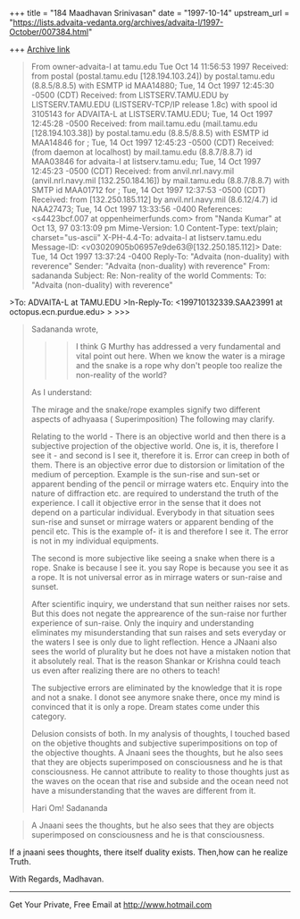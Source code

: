 +++
title = "184 Maadhavan Srinivasan"
date = "1997-10-14"
upstream_url = "https://lists.advaita-vedanta.org/archives/advaita-l/1997-October/007384.html"

+++
[Archive link](https://lists.advaita-vedanta.org/archives/advaita-l/1997-October/007384.html)

>From owner-advaita-l at tamu.edu Tue Oct 14 11:56:53 1997
>Received: from postal (postal.tamu.edu [128.194.103.24])
>       by postal.tamu.edu (8.8.5/8.8.5) with ESMTP id MAA14880;
>       Tue, 14 Oct 1997 12:45:30 -0500 (CDT)
>Received: from LISTSERV.TAMU.EDU by LISTSERV.TAMU.EDU (LISTSERV-TCP/IP
release
>          1.8c) with spool id 3105143 for ADVAITA-L at LISTSERV.TAMU.EDU;
Tue, 14
>          Oct 1997 12:45:28 -0500
>Received: from mail.tamu.edu (mail.tamu.edu [128.194.103.38]) by
>          postal.tamu.edu (8.8.5/8.8.5) with ESMTP id MAA14846 for
>          <advaita-l at listserv.tamu.edu>; Tue, 14 Oct 1997 12:45:23
-0500 (CDT)
>Received: (from daemon at localhost) by mail.tamu.edu (8.8.7/8.8.7) id
MAA03846
>          for advaita-l at listserv.tamu.edu; Tue, 14 Oct 1997 12:45:23
-0500 (CDT)
>Received: from anvil.nrl.navy.mil (anvil.nrl.navy.mil [132.250.184.16])
by
>          mail.tamu.edu (8.8.7/8.8.7) with SMTP id MAA01712 for
>          <ADVAITA-L at TAMU.EDU>; Tue, 14 Oct 1997 12:37:53 -0500 (CDT)
>Received: from [132.250.185.112] by anvil.nrl.navy.mil (8.6.12/4.7) id
>          NAA27473; Tue, 14 Oct 1997 13:33:56 -0400
>References: <s4423bcf.007 at oppenheimerfunds.com> from "Nanda Kumar" at
Oct 13,
>            97 03:13:09 pm
>Mime-Version: 1.0
>Content-Type: text/plain; charset="us-ascii"
>X-PH-4.4-To: advaita-l at listserv.tamu.edu
>Message-ID:  <v03020905b06957e9de63@[132.250.185.112]>
>Date:         Tue, 14 Oct 1997 13:37:24 -0400
>Reply-To: "Advaita (non-duality) with reverence" <ADVAITA-L at TAMU.EDU>
>Sender: "Advaita (non-duality) with reverence" <ADVAITA-L at TAMU.EDU>
>From: sadananda <sada at ANVIL.NRL.NAVY.MIL>
>Subject:      Re: Non-reality of the world
>Comments: To: "Advaita (non-duality) with reverence"
<ADVAITA-L at TAMU.EDU>
>To: ADVAITA-L at TAMU.EDU
>In-Reply-To:  <199710132339.SAA23991 at octopus.ecn.purdue.edu>
>
>>>

>Sadananda wrote,
>>>>>>
>>> I think G Murthy has addressed a very fundamental and vital point
out
>>> here. When we know the water is a mirage and the snake is a rope why
>>> don't people too realize the non-reality of the world?
>
>As I understand:
>
>The mirage and the snake/rope examples signify two different aspects of
>adhyaasa ( Superimposition) The following may clarify.
>
>Relating to the world - There is an objective world and then there is a
>subjective projection of the objective world.  One is, it is, therefore
I
>see it - and second is I see it, therefore it is.   Error can creep in
both
>of them. There is an objective error due to distorsion or limitation of
the
>medium of perception. Example is the sun-rise and sun-set or apparent
>bending of the pencil or mirrage waters etc.  Enquiry into the nature
of
>diffraction etc. are required to understand the truth of the
experience.  I
>call it objective error in the sense that it does not depend on a
>particular individual.  Everybody in that situation sees sun-rise and
>sunset or mirrage waters or apparent bending of the pencil etc.  This
is
>the example of- it is and therefore I see it.  The error is not in my
>individual equipments.
>
>The second is more subjective like seeing a snake when there is a rope.
>Snake is because I see it.  you say Rope is because you see it as a
rope.
>It is not universal error as in mirrage waters or sun-raise and sunset.
>
>After scientific inquiry, we understand that sun neither raises nor
sets.
>But this does not negate the apprearence of the sun-raise nor further
>experience of sun-raise.  Only the inquiry and understanding eliminates
my
>misunderstanding that sun raises and sets everyday or the waters I see
is
>only due to light reflection.  Hence a JNaani also sees the world of
>plurality but he does not have a mistaken notion that it absolutely
real.
>That is the reason Shankar or Krishna could teach us even after
realizing
>there are no others to teach!
>
>The subjective errors are eliminated by the knowledge that it is rope
and
>not a snake.  I donot see anymore snake there, once my mind is
convinced
>that it is only a rope. Dream states come under this category.
>
>Delusion consists of both.  In my analysis of thoughts, I touched based
on
>the objetive thoughts and subjective superimpositions on top of the
>objective thoughts.  A Jnaani sees the thoughts, but he also sees that
they
>are objects superimposed on consciousness and he is that consciousness.
He
>cannot attribute to reality to those thoughts just as the waves on the
>ocean that rise and subside and the ocean need not have a
misunderstanding
>that the waves are different from it.
>
>Hari Om!
>Sadananda


>A Jnaani sees the thoughts, but he also sees that they
>are objects superimposed on consciousness and he is that
>consciousness.

If a jnaani sees thoughts, there itself duality exists. Then,how can he
realize Truth.

With Regards,
Madhavan.


______________________________________________________
Get Your Private, Free Email at http://www.hotmail.com


